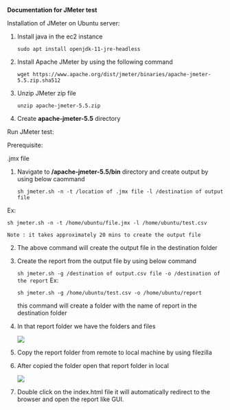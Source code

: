 ﻿**Documentation for JMeter test**

Installation of JMeter on Ubuntu server:


1. Install java in the ec2 instance

    `sudo apt install openjdk-11-jre-headless`
    
2. Install Apache JMeter by using the following command

    `wget https://www.apache.org/dist/jmeter/binaries/apache-jmeter-5.5.zip.sha512`

3. Unzip JMeter zip file

    `unzip apache-jmeter-5.5.zip`

4. Create  **apache-jmeter-5.5** directory

Run JMeter test:

Prerequisite:

 .jmx file

1. Navigate to **/apache-jmeter-5.5/bin** directory and create output by using below caommand

    `sh jmeter.sh -n -t /location of .jmx file -l /destination of output file`

Ex:

   `sh jmeter.sh -n -t /home/ubuntu/file.jmx -l /home/ubuntu/test.csv`

    Note : it takes approximately 20 mins to create the output file

2. The above command will create the output file in the destination folder
  
3. Create the report from the output file by using below command 

     `sh jmeter.sh -g /destination of output.csv file -o /destination of the report`
Ex: 

    `sh jmeter.sh -g /home/ubuntu/test.csv -o /home/ubuntu/report`

     this command will create a folder with the name of report in the destination folder

4. In that report folder we have the folders and files

    ![](Aspose.Words.e8408beb-1c36-4897-ab66-dfeb907ca75a.001.png)

5. Copy the report folder from remote to local machine by using filezilla

6. After copied the folder open that report folder in local

    ![](Aspose.Words.e8408beb-1c36-4897-ab66-dfeb907ca75a.002.png)

7. Double click on the index.html file it will automatically redirect to the browser and open the report like GUI.

